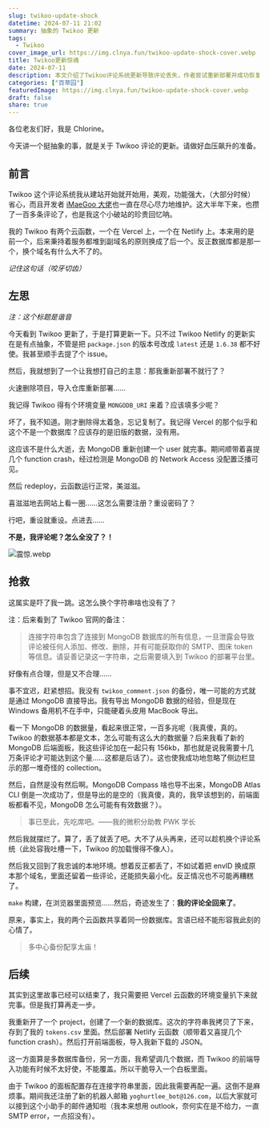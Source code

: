 ```yaml
---
slug: twikoo-update-shock
datetime: 2024-07-11 21:02
summary: 抽象的 Twikoo 更新
tags:
  - Twikoo
cover_image_url: https://img.clnya.fun/twikoo-update-shock-cover.webp
title: Twikoo更新惊魂
date: 2024-07-11
description: 本文介绍了Twikoo评论系统更新导致评论丢失，作者尝试重新部署并成功恢复评论，但未备份数据。作者决定重新创建数据库并导入新的评论，并增加多数据库备份。
categories: ["百草园"]
featuredImage: https://img.clnya.fun/twikoo-update-shock-cover.webp
draft: false
share: true
---
```

各位老友们好，我是 Chlorine。

今天讲一个挺抽象的事，就是关于 Twikoo 评论的更新。请做好血压飙升的准备。

## 前言

Twikoo 这个评论系统我从建站开始就开始用，美观，功能强大，（大部分时候）省心，而且开发者 [iMaeGoo 大佬](https://www.imaegoo.com/)也一直在尽心尽力地维护。这大半年下来，也攒了一百多条评论了，也是我这个小破站的珍贵回忆呐。

我的 Twikoo 有两个云函数，一个在 Vercel 上，一个在 Netlify 上。本来用的是前一个，后来秉持着服务都堆到副域名的原则换成了后一个。反正数据库都是那一个，换个域名有什么大不了的。

*记住这句话（咬牙切齿）*

## 左思

*注：这个标题是谐音*

今天看到 Twikoo 更新了，于是打算更新一下。只不过 Twikoo Netlify 的更新实在是有点抽象，不管是把 `package.json` 的版本号改成 `latest` 还是 `1.6.38` 都不好使。我甚至顺手去提了个 issue。

然后，我就想到了一个让我想打自己的主意：那我重新部署不就行了？

火速删除项目，导入仓库重新部署……

我记得 Twikoo 得有个环境变量 `MONGODB_URI` 来着？应该填多少呢？

坏了，我不知道。刚才删除得太着急，忘记复制了。我记得 Vercel 的那个似乎和这个不是一个数据库？应该存的是旧版的数据，没有用。

这应该不是什么大逝，去 MongoDB 重新创建一个 user 就完事。期间顺带着喜提几个 function crash，经过检测是 MongoDB 的 Network Access 没配置泛播可见。

然后 redeploy，云函数运行正常，美滋滋。

喜滋滋地去网站上看一圈……这怎么需要注册？重设密码了？

行吧，重设就重设。点进去……

**不是，我评论呢？怎么全没了？！**

![震惊.webp](https://img.clnya.fun/emoji/EMJ-pom_shocked.webp)

## 抢救

这属实是吓了我一跳。这怎么换个字符串啥也没有了？

注：后来看到了 Twikoo 官网的备注：

> 连接字符串包含了连接到 MongoDB 数据库的所有信息，一旦泄露会导致评论被任何人添加、修改、删除，并有可能获取你的 SMTP、图床 token 等信息。请妥善记录这一字符串，之后需要填入到 Twikoo 的部署平台里。

好像有点合理，但是又不合理……

事不宜迟，赶紧想招。我没有 `twikoo_comment.json` 的备份，唯一可能的方式就是通过 MongoDB 直接导出。我有导出 MongoDB 数据的经验，但是现在 Windows 备用机不在手中，只能硬着头皮用 MacBook 导出。

看一下 MongoDB 的数据量，看起来很正常，一百多兆呢（我真傻，真的。Twikoo 的数据基本都是文本，怎么可能有这么大的数据量？后来我看了新的 MongoDB 后端面板，我这些评论加在一起只有 156kb，那也就是说我需要十几万条评论才可能达到这个量……这都是后话了）。这也使我成功地忽略了侧边栏显示的那一堆奇怪的 collection。

然后，自然是没有然后啊。MongoDB Compass 啥也导不出来，MongoDB Atlas CLI 倒是一次成功了，但是导出的是空的（我真傻，真的，我早该想到的，前端面板都看不见，MongoDB 怎么可能有有效数据？）。

> 事已至此，先吃席吧。——我的微积分助教 PWK 学长

然后我就摆烂了。算了，丢了就丢了吧。大不了从头再来，还可以趁机换个评论系统（此处容我吐槽一下，Twikoo 的加载慢得不像人）。

然后我又回到了我忠诚的本地环境。想着反正都丢了，不如试着把 envID 换成原本那个域名，里面还留着一些评论，还能损失最小化。反正情况也不可能再糟糕了。

`make` 构建，在浏览器里面预览……然后，奇迹发生了：**我的评论全回来了**。

原来，事实上，我的两个云函数共享着同一份数据库。言语已经不能形容我此刻的心情了。

> 多中心备份配享太庙！

## 后续

其实到这里故事已经可以结束了，我只需要把 Vercel 云函数的环境变量扒下来就完事。但是我打算再走一步。

我重新开了一个 project，创建了一个新的数据库。这次的字符串我拷贝了下来，存到了我的 `tokens.csv` 里面。然后部署 Netlify 云函数（顺带着又喜提几个 function crash）。然后打开前端面板，导入我新下载的 JSON。

这一方面算是多数据库备份，另一方面，我希望调几个数据，而 Twikoo 的前端导入功能有时候不太好使，不能覆盖。所以干脆导入一个白板里面。

由于 Twikoo 的面板配置存在连接字符串里面，因此我需要再配一遍。这倒不是麻烦事。期间我还注册了新的机器人邮箱 `yoghurtlee_bot@126.com`，以后大家就可以接到这个小助手的邮件通知啦（我本来想用 outlook，奈何实在是不给力，一直 SMTP error，一点招没有）。
